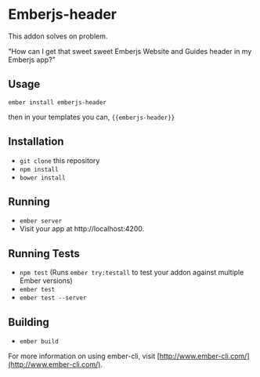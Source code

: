 # Emberjs-header

This addon solves on problem. 

"How can I get that sweet sweet Emberjs Website and Guides header in my Emberjs
app?"

## Usage

`ember install emberjs-header`

then in your templates you can, `{{emberjs-header}}`

## Installation

* `git clone` this repository
* `npm install`
* `bower install`

## Running

* `ember server`
* Visit your app at http://localhost:4200.

## Running Tests

* `npm test` (Runs `ember try:testall` to test your addon against multiple Ember versions)
* `ember test`
* `ember test --server`

## Building

* `ember build`

For more information on using ember-cli, visit [http://www.ember-cli.com/](http://www.ember-cli.com/).
